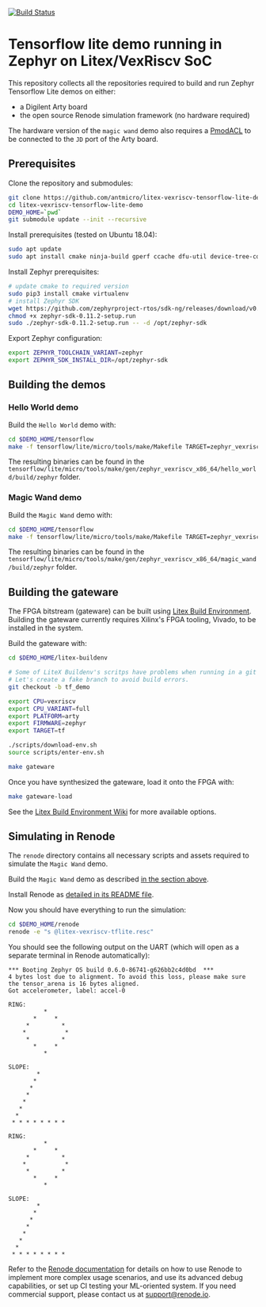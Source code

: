 [![Build Status](https://travis-ci.com/antmicro/litex-vexriscv-tensorflow-lite-demo.svg?branch=master)](https://travis-ci.com/antmicro/litex-vexriscv-tensorflow-lite-demo)

# Tensorflow lite demo running in Zephyr on Litex/VexRiscv SoC

This repository collects all the repositories required to build and run Zephyr Tensorflow Lite demos on either:

* a Digilent Arty board
* the open source Renode simulation framework (no hardware required)

The hardware version of the `magic wand` demo also requires a [PmodACL](https://store.digilentinc.com/pmod-acl-3-axis-accelerometer/) to be connected to the `JD` port of the Arty board.

## Prerequisites

Clone the repository and submodules:
```bash
git clone https://github.com/antmicro/litex-vexriscv-tensorflow-lite-demo
cd litex-vexriscv-tensorflow-lite-demo
DEMO_HOME=`pwd`
git submodule update --init --recursive
```

Install prerequisites (tested on Ubuntu 18.04):
```bash
sudo apt update
sudo apt install cmake ninja-build gperf ccache dfu-util device-tree-compiler wget python python3-pip python3-setuptools python3-tk python3-wheel xz-utils file make gcc gcc-multilib locales tar curl unzip xxd
```

Install Zephyr prerequisites:
```bash
# update cmake to required version
sudo pip3 install cmake virtualenv
# install Zephyr SDK
wget https://github.com/zephyrproject-rtos/sdk-ng/releases/download/v0.11.2/zephyr-sdk-0.11.2-setup.run
chmod +x zephyr-sdk-0.11.2-setup.run
sudo ./zephyr-sdk-0.11.2-setup.run -- -d /opt/zephyr-sdk
```

Export Zephyr configuration:
```bash
export ZEPHYR_TOOLCHAIN_VARIANT=zephyr
export ZEPHYR_SDK_INSTALL_DIR=/opt/zephyr-sdk
```

## Building the demos

### Hello World demo

Build the `Hello World` demo with:
```bash
cd $DEMO_HOME/tensorflow
make -f tensorflow/lite/micro/tools/make/Makefile TARGET=zephyr_vexriscv hello_world_bin
```
The resulting binaries can be found in the `tensorflow/lite/micro/tools/make/gen/zephyr_vexriscv_x86_64/hello_world/build/zephyr` folder.

### Magic Wand demo

Build the `Magic Wand` demo with:
```bash
cd $DEMO_HOME/tensorflow
make -f tensorflow/lite/micro/tools/make/Makefile TARGET=zephyr_vexriscv magic_wand_bin
```
The resulting binaries can be found in the `tensorflow/lite/micro/tools/make/gen/zephyr_vexriscv_x86_64/magic_wand/build/zephyr` folder.

## Building the gateware

The FPGA bitstream (gateware) can be built using [Litex Build Environment](https://github.com/timvideos/litex-buildenv).
Building the gateware currently requires Xilinx's FPGA tooling, Vivado, to be installed in the system.

Build the gateware with:
```bash
cd $DEMO_HOME/litex-buildenv

# Some of LiteX Buildenv's scritps have problems when running in a git repository in detached state.
# Let's create a fake branch to avoid build errors.
git checkout -b tf_demo

export CPU=vexriscv
export CPU_VARIANT=full
export PLATFORM=arty
export FIRMWARE=zephyr
export TARGET=tf

./scripts/download-env.sh
source scripts/enter-env.sh

make gateware
```

Once you have synthesized the gateware, load it onto the FPGA with:

```bash
make gateware-load
```

See the [Litex Build Environment Wiki](https://github.com/timvideos/litex-buildenv/wiki/Getting-Started) for more available options.

## Simulating in Renode

The `renode` directory contains all necessary scripts and assets required to simulate the `Magic Wand` demo.

Build the `Magic Wand` demo as described [in the section above](#magic-wand-demo).

Install Renode as [detailed in its README file](https://github.com/renode/renode/blob/master/README.rst#installation).

Now you should have everything to run the simulation:
```bash
cd $DEMO_HOME/renode
renode -e "s @litex-vexriscv-tflite.resc"
```

You should see the following output on the UART (which will open as a separate terminal in Renode automatically):
```
*** Booting Zephyr OS build 0.6.0-86741-g626bb2c4d0bd  ***
4 bytes lost due to alignment. To avoid this loss, please make sure the tensor_arena is 16 bytes aligned.
Got accelerometer, label: accel-0

RING:
          *
       *     *
     *         *
    *           *
     *         *
       *     *
          *

SLOPE:
        *
       *
      *
     *
    *
   *
  *
 * * * * * * * *

RING:
          *
       *     *
     *         *
    *           *
     *         *
       *     *
          *

SLOPE:
        *
       *
      *
     *
    *
   *
  *
 * * * * * * * * 
```

Refer to the [Renode documentation](https://renode.readthedocs.org) for details on how to use Renode to implement more complex usage scenarios, and use its advanced debug capabilities, or set up CI testing your ML-oriented system. If you need commercial support, please contact us at [support@renode.io](mailto:support@renode.io).
